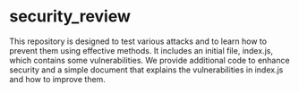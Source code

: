 # security_review
This repository is designed to test various attacks and to learn how to prevent them using effective methods. It includes an initial file, index.js, which contains some vulnerabilities. We provide additional code to enhance security and a simple document that explains the vulnerabilities in index.js and how to improve them.
